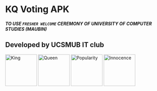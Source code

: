 # KQ Voting APK
##### TO USE `FRESHER WELCOME` CEREMONY OF UNIVERSITY OF COMPUTER STUDIES (MAUBIN)
## Developed by UCSMUB IT club
<img src="https://raw.githubusercontent.com/htetaunglin/KQVote/master/king.png" alt="King" width="100px" height="100px">
<img src="https://raw.githubusercontent.com/htetaunglin/KQVote/master/queen.png" alt="Queen" width="100px" height="100px">
<img src="https://raw.githubusercontent.com/htetaunglin/KQVote/master/popular.png" alt="Popularity" width="100px" height="100px">
<img src="https://raw.githubusercontent.com/htetaunglin/KQVote/master/innocence.png" alt="Innocence" width="100px" height="100px">

